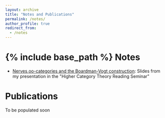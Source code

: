 ```yaml
---
layout: archive
title: "Notes and Publications"
permalink: /notes/
author_profile: true
redirect_from:
  - /notes
---
```


{% include base_path %}
Notes
======
* [Nerves,oo-categories and the Boardman-Vogt construction](https://drive.google.com/file/d/1LkixeRpvA0YGhipyZCRtwVAjglb-bNYu/view?usp=sharing): Slides from my presentation in the "Higher Category Theory Reading Seminar"

Publications
======
To be populated soon


